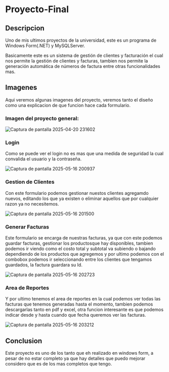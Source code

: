 # Proyecto-Final

## Descripcion
<p>Uno de mis ultimos proyectos de la universidad, este es un programa de Windows Form(.NET) y MySQLServer.</p>
<p>Basicamente este es un sistema de gestión de clientes y facturación el cual nos permite la gestión de clientes 
y facturas, tambien nos permite la generación automática de números de factura entre otras funcionalidades mas.</p>

## Imagenes
<p>Aqui veremos algunas imagenes del proyecto, veremos tanto el diseño como una explicacion de que funcion hace cada formulario.</p>

### Imagen del proyecto general:
![Captura de pantalla 2025-04-20 231602](https://github.com/user-attachments/assets/c916592b-9703-423d-aece-442cf50ce35f)

### Login
<p>Como se puede ver el login no es mas que una medida de seguridad la cual convalida el usuario y la contraseña.</p>

![Captura de pantalla 2025-05-16 200937](https://github.com/user-attachments/assets/8287a5ec-a308-4a6c-b0eb-4317837077ab)

### Gestion de Clientes
<p>Con este formulario podemos gestionar nuestos clientes agregamdo nuevos, editando los que ya existen o eliminar 
aquellos que por cualquier razon ya no necesitemos.</p>

![Captura de pantalla 2025-05-16 201500](https://github.com/user-attachments/assets/e0240931-0887-4504-8e16-6c89d9b3f261)

### Generar Facturas
<p>Este formulario se encarga de nuestras facturas, ya que con este podemos guardar facturas, gestionar los productosque hay 
disponibles, tambien podemos ir viendo como el costo total y subtotal va subiendo o bajando dependiendo de los productos que 
agregemos y por ultimo podemos con el combobox podemos ir seleccionando entre los clientes que tengamos guardados, la factura
guardara su Id.</p>

![Captura de pantalla 2025-05-16 202723](https://github.com/user-attachments/assets/9df1d84b-cf1b-43c5-87b6-2cb5db72e1ca)

### Area de Reportes
<p>Y por ultimo tenemos el area de reportes en la cual podemos ver todas las facturas que tenemos generadas hasta el momento,
tambien podemos descargarlas tanto en pdf y excel, otra funcion interesante es que podemos indicar desde y hasta cuando que 
fecha queremos ver las facturas.</p>

![Captura de pantalla 2025-05-16 203212](https://github.com/user-attachments/assets/fd8e7485-d318-41c9-90ea-3d2a195b5b1e)

## Conclusion
<p>Este proyecto es uno de los tanto que eh realizado en windows form, a pesar de no estar completo ya que hay detalles que
puedo mejorar considero que es de los mas completos que tengo.</p>
